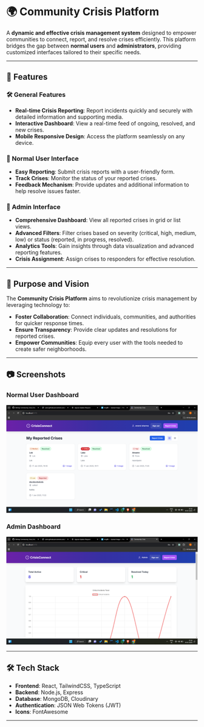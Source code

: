 # 🌍 Community Crisis Platform

A **dynamic and effective crisis management system** designed to empower communities to connect, report, and resolve crises efficiently. This platform bridges the gap between **normal users** and **administrators**, providing customized interfaces tailored to their specific needs.

---

## 🚀 Features

### 🛠️ General Features
- **Real-time Crisis Reporting**: Report incidents quickly and securely with detailed information and supporting media.
- **Interactive Dashboard**: View a real-time feed of ongoing, resolved, and new crises.
- **Mobile Responsive Design**: Access the platform seamlessly on any device.

### 👥 Normal User Interface
- **Easy Reporting**: Submit crisis reports with a user-friendly form.
- **Track Crises**: Monitor the status of your reported crises.
- **Feedback Mechanism**: Provide updates and additional information to help resolve issues faster.

### 🔑 Admin Interface
- **Comprehensive Dashboard**: View all reported crises in grid or list views.
- **Advanced Filters**: Filter crises based on severity (critical, high, medium, low) or status (reported, in progress, resolved).
- **Analytics Tools**: Gain insights through data visualization and advanced reporting features.
- **Crisis Assignment**: Assign crises to responders for effective resolution.

---

## 🎯 Purpose and Vision

The **Community Crisis Platform** aims to revolutionize crisis management by leveraging technology to:
- **Foster Collaboration**: Connect individuals, communities, and authorities for quicker response times.
- **Ensure Transparency**: Provide clear updates and resolutions for reported crises.
- **Empower Communities**: Equip every user with the tools needed to create safer neighborhoods.

---

## 📷 Screenshots

### Normal User Dashboard
![Normal User Interface](https://github.com/anandj1/Community_Crisis_Full_Stack/blob/main/Screenshot%20(1030).png)

### Admin Dashboard
![Admin Interface](https://github.com/anandj1/Community_Crisis_Full_Stack/blob/main/Screenshot%20(1031).png)

---

## 🛠️ Tech Stack

- **Frontend**: React, TailwindCSS, TypeScript
- **Backend**: Node.js, Express
- **Database**: MongoDB, Cloudinary
- **Authentication**: JSON Web Tokens (JWT)
- **Icons**: FontAwesome
---


